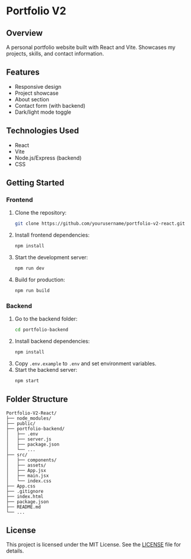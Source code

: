 # Portfolio V2

## Overview
A personal portfolio website built with React and Vite. Showcases my projects, skills, and contact information.

## Features
- Responsive design
- Project showcase
- About section
- Contact form (with backend)
- Dark/light mode toggle

## Technologies Used
- React
- Vite
- Node.js/Express (backend)
- CSS

## Getting Started

### Frontend

1. Clone the repository:
   ```bash
   git clone https://github.com/yourusername/portfolio-v2-react.git
   ```
2. Install frontend dependencies:
   ```bash
   npm install
   ```
3. Start the development server:
   ```bash
   npm run dev
   ```
4. Build for production:
   ```bash
   npm run build
   ```

### Backend

1. Go to the backend folder:
   ```bash
   cd portfolio-backend
   ```
2. Install backend dependencies:
   ```bash
   npm install
   ```
3. Copy `.env.example` to `.env` and set environment variables.
4. Start the backend server:
   ```bash
   npm start
   ```

## Folder Structure

```
Portfolio-V2-React/
├── node_modules/
├── public/
├── portfolio-backend/
│   ├── .env
│   ├── server.js
│   ├── package.json
│   └── ...
├── src/
│   ├── components/
│   ├── assets/
│   ├── App.jsx
│   ├── main.jsx
│   └── index.css
├── App.css
├── .gitignore
├── index.html
├── package.json
├── README.md
└── ...
```

## License
This project is licensed under the MIT License. 
See the [LICENSE](LICENSE) file for details.